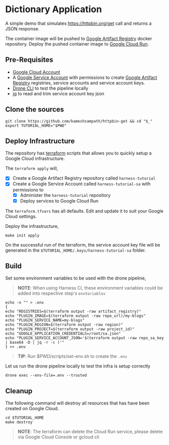 # Dictionary Application

A simple demo that simulates <https://httpbin.org/get> call and returns a JSON response.

The container image will be pushed to  [Google Artifact Registry](https://cloud.google.com/artifact-registry/docs/overview) docker repository. Deploy the pushed container image to [Google Cloud Run](https://cloud.google.com/run/docs).

## Pre-Requisites

- [Google Cloud Account](https://cloud.google.com)
- A [Google Service Account](https://cloud.google.com/iam/docs/service-accounts) with permissions to create [Google Artifact Registry](https://cloud.google.com/artifact-registry/docs/overview) registries, service accounts and service account keys.
- [Drone CLI](https://docs.drone.io/cli/install/) to test the pipeline locally
- [jq](https://stedolan.github.io/jq/) to read and trim service account key json

## Clone the sources

```shell
git clone https://github.com/kameshsampath/httpbin-get && cd "$_"
export TUTORIAL_HOME="$PWD"
```

## Deploy Infrastructure

The repository has [terraform](https://terraform.io) scripts that allows you to quickly setup a Google Cloud infrastructure.

The `terraform apply` will,

- [x] Create a Google Artifact Registry repository called `harness-tutorial`
- [x] Create a Google Service Account called `harness-tutorial-sa` with permissions to 
  - [x] Administer the `harness-tutorial` repository
  - [x] Deploy services to Google Cloud Run

The `terraform.tfvars` has all defaults. Edit and update it to suit your Google Cloud settings.

Deploy the infrastructure,

```shell
make init apply
```

On the successful run of the terraform, the service account key file will be generated in the `$TUTORIAL_HOME/.keys/harness-tutorial-sa` folder.

## Build

Set some environment variables to be used with the drone pipeline,

> **NOTE**: When using Harness CI, these environment variables could be added into respective step's `envVariables`

```shell
echo -n "" > .env
{
echo "REGISTRIES=$(terraform output -raw artifact_registry)"
echo "PLUGIN_IMAGE=$(terraform output -raw repo_url)/my-blogs"
echo "PLUGIN_SERVICE_NAME=my-blogs"
echo "PLUGIN_REGION=$(terraform output -raw region)"
echo "PLUGIN_PROJECT=$(terraform output -raw project_id)"
echo "GOOGLE_APPLICATION_CREDENTIALS=/root/sa.json"
echo "PLUGIN_SERVICE_ACCOUNT_JSON='$(terraform output -raw repo_sa_key | base64 -D | jq -r -c )'"
} >> .env
```

> **TIP**: Run $PWD/scripts/set-env.sh to create the `.env`

Let us run the drone pipeline locally to test the infra is setup correctly

```shell
drone exec --env-file=.env --trusted
```

## Cleanup

The following command will destroy all resources that has have been created on Google Cloud.

```shell
cd $TUTORIAL_HOME
make destroy
```

> __NOTE__: The terraform can delete the Cloud Run service, please delete via Google Cloud Console or gcloud cli
> 
